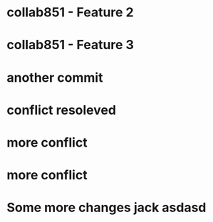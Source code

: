 # collab851 - Feature 2
# collab851 - Feature 3
# another commit
# conflict resoleved
# more conflict
# more conflict
# Some more changes jack asdasd
